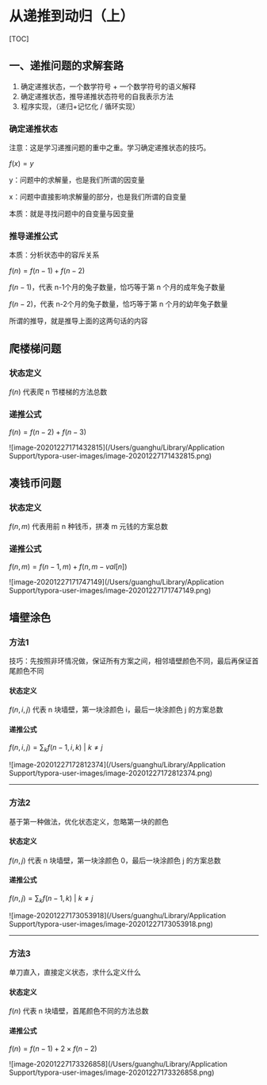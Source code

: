 # 从递推到动归（上）

[TOC]

## 一、递推问题的求解套路

1. 确定递推状态，一个数学符号 + 一个数学符号的语义解释
2. 确定递推状态，推导递推状态符号的自我表示方法
3. 程序实现，（递归+记忆化 / 循环实现）



### 确定递推状态

注意：这是学习递推问题的重中之重。学习确定递推状态的技巧。

$f(x) = y$

y：问题中的求解量，也是我们所谓的因变量

x：问题中直接影响求解量的部分，也是我们所谓的自变量

本质：就是寻找问题中的自变量与因变量



### 推导递推公式

本质：分析状态中的容斥关系

$f(n)=f(n-1)+f(n-2)$

$f(n-1)$，代表 n-1个月的兔子数量，恰巧等于第 n 个月的成年兔子数量

$f(n-2)$，代表 n-2个月的兔子数量，恰巧等于第 n 个月的幼年兔子数量

所谓的推导，就是推导上面的这两句话的内容



## 爬楼梯问题

### 状态定义

$f(n)$ 代表爬 n 节楼梯的方法总数

### 递推公式

$f(n)=f(n - 2) + f(n - 3)$

![image-20201227171432815](/Users/guanghu/Library/Application Support/typora-user-images/image-20201227171432815.png)



## 凑钱币问题

### 状态定义

$f(n, m)$ 代表用前 n 种钱币，拼凑 m 元钱的方案总数

### 递推公式

$f(n, m) = f(n - 1, m) + f(n, m - val[n])$

![image-20201227171747149](/Users/guanghu/Library/Application Support/typora-user-images/image-20201227171747149.png)



## 墙壁涂色

### 方法1

技巧：先按照非环情况做，保证所有方案之间，相邻墙壁颜色不同，最后再保证首尾颜色不同

#### 状态定义

$f(n, i, j)$ 代表 n 块墙壁，第一块涂颜色 i，最后一块涂颜色 j 的方案总数

#### 递推公式

$f(n, i, j) = \sum_{k}{f(n-1,i,k)}\ |\ k \ne j$

![image-20201227172812374](/Users/guanghu/Library/Application Support/typora-user-images/image-20201227172812374.png)



---



### 方法2

基于第一种做法，优化状态定义，忽略第一块的颜色

#### 状态定义

$f(n, j)$ 代表 n 块墙壁，第一块涂颜色 0，最后一块涂颜色 j 的方案总数

#### 递推公式

$f(n, j) = \sum_{k}{f(n-1,k)}\ |\ k \ne j$

![image-20201227173053918](/Users/guanghu/Library/Application Support/typora-user-images/image-20201227173053918.png)



---



### 方法3

单刀直入，直接定义状态，求什么定义什么

#### 状态定义

$f(n)$ 代表 n 块墙壁，首尾颜色不同的方法总数

#### 递推公式

$f(n) = f(n-1) + 2 \times f(n-2)$

![image-20201227173326858](/Users/guanghu/Library/Application Support/typora-user-images/image-20201227173326858.png)


